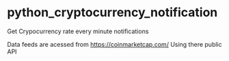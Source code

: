 # python_cryptocurrency_notification
Get Crypocurrency rate every minute notifications

Data feeds are acessed from https://coinmarketcap.com/ Using there public API
